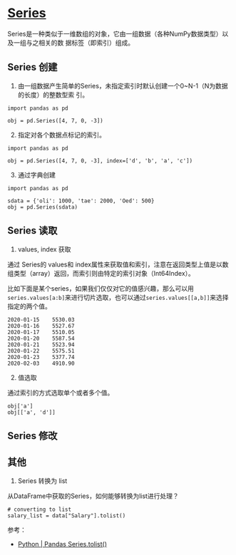 # [Series](https://pandas.pydata.org/pandas-docs/stable/reference/series.html)

Series是一种类似于一维数组的对象，它由一组数据（各种NumPy数据类型）以及一组与之相关的数
据标签（即索引）组成。

## Series 创建

1. 由一组数据产生简单的Series，未指定索引时默认创建一个0~N-1（N为数据的长度）的整数型索
引。

```
import pandas as pd

obj = pd.Series([4, 7, 0, -3])
```

2. 指定对各个数据点标记的索引。

```
import pandas as pd

obj = pd.Series([4, 7, 0, -3], index=['d', 'b', 'a', 'c'])
```

3. 通过字典创建

```
import pandas as pd

sdata = {'oli': 1000, 'tae': 2000, 'Oed': 500}
obj = pd.Series(sdata)
```

## Series 读取

1. values, index 获取

通过 Series的 values和 index属性来获取值和索引，注意在返回类型上值是以数组类型（array）返回，而索引则由特定的索引对象（Int64Index）。

比如下面是某个series，如果我们仅仅对它的值感兴趣，那么可以用`series.values[a:b]`来进行切片选取，也可以通过`series.values[[a,b]]`来选择指定的两个值。

```
2020-01-15    5530.03
2020-01-16    5527.67
2020-01-17    5510.05
2020-01-20    5587.54
2020-01-21    5523.94
2020-01-22    5575.51
2020-01-23    5377.74
2020-02-03    4910.90
```

2. 值选取

通过索引的方式选取单个或者多个值。

```
obj['a']
obj[['a', 'd']]
```

## Series 修改

## 其他

1. Series 转换为 list

从DataFrame中获取的Series，如何能够转换为list进行处理？

```
# converting to list
salary_list = data["Salary"].tolist()
```

参考：

- [Python | Pandas Series.tolist()](https://www.geeksforgeeks.org/python-pandas-series-tolist/)
